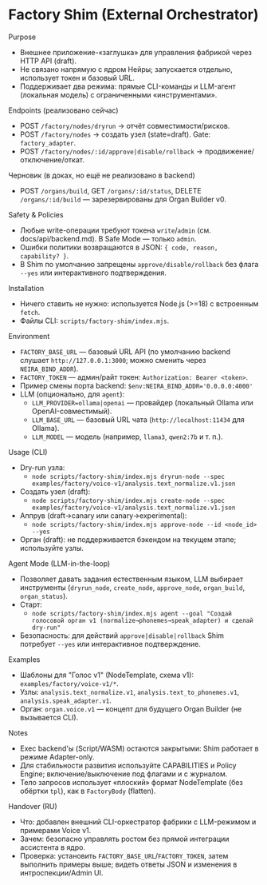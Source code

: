 <!-- neira:meta
id: NEI-20250831-factory-shim-guide
intent: docs
summary: Внешний оркестратор (Shim) для фабрики: CLI, LLM-агент, безопасные команды dry-run/create/approve без прямой связи с ядром Нейры.
-->
<!-- neira:meta
id: NEI-20251115-organ-cancel-build-guide
intent: docs
summary: добавлена ссылка на DELETE /organs/:id/build как зарезервированный маршрут.
-->

# Factory Shim (External Orchestrator)

Purpose

- Внешнее приложение-«заглушка» для управления фабрикой через HTTP API (draft).
- Не связано напрямую с ядром Нейры; запускается отдельно, использует токен и базовый URL.
- Поддерживает два режима: прямые CLI-команды и LLM-агент (локальная модель) с ограниченными «инструментами».

Endpoints (реализовано сейчас)

- POST `/factory/nodes/dryrun` → отчёт совместимости/рисков.
- POST `/factory/nodes` → создать узел (state=draft). Gate: `factory_adapter`.
- POST `/factory/nodes/:id/approve|disable/rollback` → продвижение/отключение/откат.

Черновик (в доках, но ещё не реализовано в backend)

- POST `/organs/build`, GET `/organs/:id/status`, DELETE `/organs/:id/build` — зарезервированы для Organ Builder v0.

Safety & Policies

- Любые write-операции требуют токена `write`/`admin` (см. docs/api/backend.md). В Safe Mode — только `admin`.
- Ошибки политики возвращаются в JSON: `{ code, reason, capability? }`.
- В Shim по умолчанию запрещены `approve/disable/rollback` без флага `--yes` или интерактивного подтверждения.

Installation

- Ничего ставить не нужно: используется Node.js (>=18) с встроенным `fetch`.
- Файлы CLI: `scripts/factory-shim/index.mjs`.

Environment

- `FACTORY_BASE_URL` — базовый URL API (по умолчанию backend слушает `http://127.0.0.1:3000`; можно сменить через `NEIRA_BIND_ADDR`).
- `FACTORY_TOKEN` — админ/райт токен: `Authorization: Bearer <token>`.
- Пример смены порта backend: `$env:NEIRA_BIND_ADDR='0.0.0.0:4000'`
- LLM (опционально, для `agent`):
  - `LLM_PROVIDER=ollama|openai` — провайдер (локальный Ollama или OpenAI-совместимый).
  - `LLM_BASE_URL` — базовый URL чата (`http://localhost:11434` для Ollama).
  - `LLM_MODEL` — модель (например, `llama3`, `qwen2:7b` и т. п.).

Usage (CLI)

- Dry-run узла:
  - `node scripts/factory-shim/index.mjs dryrun-node --spec examples/factory/voice-v1/analysis.text_normalize.v1.json`
- Создать узел (draft):
  - `node scripts/factory-shim/index.mjs create-node --spec examples/factory/voice-v1/analysis.text_normalize.v1.json`
- Аппрув (draft→canary или canary→experimental):
  - `node scripts/factory-shim/index.mjs approve-node --id <node_id> --yes`
- Орган (draft): не поддерживается бэкендом на текущем этапе; используйте узлы.

Agent Mode (LLM-in-the-loop)

- Позволяет давать задания естественным языком, LLM выбирает инструменты (`dryrun_node`, `create_node`, `approve_node`, `organ_build`, `organ_status`).
- Старт:
  - `node scripts/factory-shim/index.mjs agent --goal "Создай голосовой орган v1 (normalize→phonemes→speak_adapter) и сделай dry-run"`
- Безопасность: для действий `approve|disable|rollback` Shim потребует `--yes` или интерактивное подтверждение.

Examples

- Шаблоны для "Голос v1" (NodeTemplate, схема v1): `examples/factory/voice-v1/*`.
- Узлы: `analysis.text_normalize.v1`, `analysis.text_to_phonemes.v1`, `analysis.speak_adapter.v1`.
- Орган: `organ.voice.v1` — концепт для будущего Organ Builder (не вызывается CLI).

Notes

- Exec backend'ы (Script/WASM) остаются закрытыми: Shim работает в режиме Adapter-only.
- Для стабильности развития используйте CAPABILITIES и Policy Engine; включение/выключение под флагами и с журналом.
- Тело запросов использует «плоский» формат NodeTemplate (без обёртки `tpl`), как в `FactoryBody` (flatten).

Handover (RU)

- Что: добавлен внешний CLI-оркестратор фабрики с LLM-режимом и примерами Voice v1.
- Зачем: безопасно управлять ростом без прямой интеграции ассистента в ядро.
- Проверка: установить `FACTORY_BASE_URL`/`FACTORY_TOKEN`, затем выполнить примеры выше; видеть ответы JSON и изменения в интроспекции/Admin UI.
